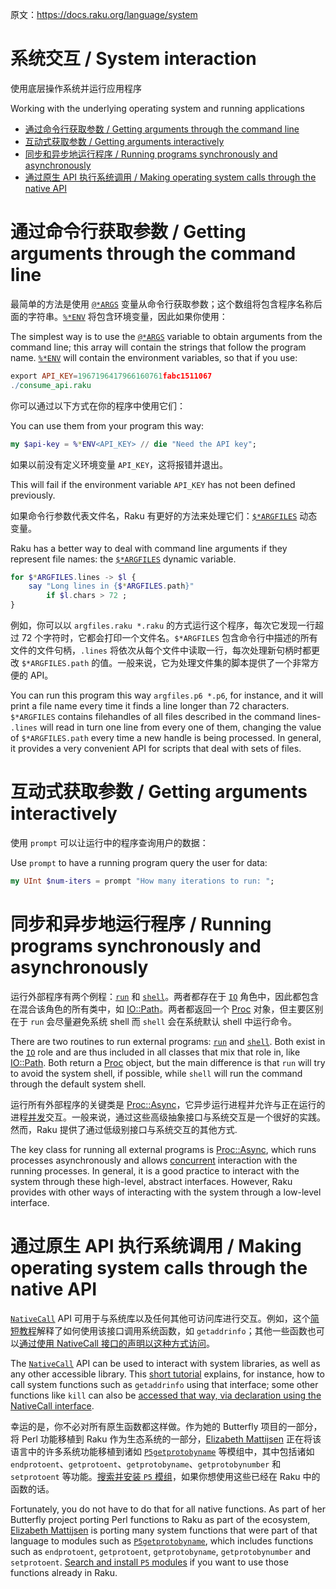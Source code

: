 原文：https://docs.raku.org/language/system

# 系统交互 / System interaction

使用底层操作系统并运行应用程序

Working with the underlying operating system and running applications

<!-- MarkdownTOC -->

- [通过命令行获取参数 / Getting arguments through the command line](#通过命令行获取参数--getting-arguments-through-the-command-line)
- [互动式获取参数 / Getting arguments interactively](#互动式获取参数--getting-arguments-interactively)
- [同步和异步地运行程序 / Running programs synchronously and asynchronously](#同步和异步地运行程序--running-programs-synchronously-and-asynchronously)
- [通过原生 API 执行系统调用 / Making operating system calls through the native API](#通过原生-api-执行系统调用--making-operating-system-calls-through-the-native-api)

<!-- /MarkdownTOC -->

<a id="通过命令行获取参数--getting-arguments-through-the-command-line"></a>
# 通过命令行获取参数 / Getting arguments through the command line

最简单的方法是使用 [`@*ARGS`](https://docs.raku.org/language/variables#%24%2AARGS) 变量从命令行获取参数；这个数组将包含程序名称后面的字符串。[`%*ENV`](https://docs.raku.org/language/variables#Runtime_environment) 将包含环境变量，因此如果你使用：

The simplest way is to use the [`@*ARGS`](https://docs.raku.org/language/variables#%24%2AARGS) variable to obtain arguments from the command line; this array will contain the strings that follow the program name. [`%*ENV`](https://docs.raku.org/language/variables#Runtime_environment) will contain the environment variables, so that if you use:

```Raku
export API_KEY=1967196417966160761fabc1511067
./consume_api.raku
```

你可以通过以下方式在你的程序中使用它们：

You can use them from your program this way:

```Raku
my $api-key = %*ENV<API_KEY> // die "Need the API key";
```

如果以前没有定义环境变量 `API_KEY`，这将报错并退出。

This will fail if the environment variable `API_KEY` has not been defined previously.

如果命令行参数代表文件名，Raku 有更好的方法来处理它们：[`$*ARGFILES`](https://docs.raku.org/language/variables#%24%2AARGFILES) 动态变量。

Raku has a better way to deal with command line arguments if they represent file names: the [`$*ARGFILES`](https://docs.raku.org/language/variables#%24%2AARGFILES) dynamic variable.

```Raku
for $*ARGFILES.lines -> $l {
    say "Long lines in {$*ARGFILES.path}"
        if $l.chars > 72 ;
}
```

例如，你可以以 `argfiles.raku *.raku` 的方式运行这个程序，每次它发现一行超过 72 个字符时，它都会打印一个文件名。`$*ARGFILES` 包含命令行中描述的所有文件的文件句柄，`.lines` 将依次从每个文件中读取一行，每次处理新句柄时都更改 `$*ARGFILES.path` 的值。一般来说，它为处理文件集的脚本提供了一个非常方便的 API。

You can run this program this way `argfiles.p6 *.p6`, for instance, and it will print a file name every time it finds a line longer than 72 characters. `$*ARGFILES` contains filehandles of all files described in the command lines- `.lines` will read in turn one line from every one of them, changing the value of `$*ARGFILES.path` every time a new handle is being processed. In general, it provides a very convenient API for scripts that deal with sets of files.

<a id="互动式获取参数--getting-arguments-interactively"></a>
# 互动式获取参数 / Getting arguments interactively

使用 `prompt` 可以让运行中的程序查询用户的数据：

Use `prompt` to have a running program query the user for data:

```Raku
my UInt $num-iters = prompt "How many iterations to run: ";
```

<a id="同步和异步地运行程序--running-programs-synchronously-and-asynchronously"></a>
# 同步和异步地运行程序 / Running programs synchronously and asynchronously

运行外部程序有两个例程：[`run`](https://docs.raku.org/routine/run) 和 [`shell`](https://docs.raku.org/routine/shell)。两者都存在于 [`IO`](https://docs.raku.org/type/IO) 角色中，因此都包含在混合该角色的所有类中，如 [IO::Path](https://docs.raku.org/type/IO::Path)。两者都返回一个 [Proc](https://docs.raku.org/type/Proc) 对象，但主要区别在于 `run` 会尽量避免系统 shell 而 `shell` 会在系统默认 shell 中运行命令。

There are two routines to run external programs: [`run`](https://docs.raku.org/routine/run) and [`shell`](https://docs.raku.org/routine/shell). Both exist in the [`IO`](https://docs.raku.org/type/IO) role and are thus included in all classes that mix that role in, like [IO::Path](https://docs.raku.org/type/IO::Path). Both return a [Proc](https://docs.raku.org/type/Proc) object, but the main difference is that `run` will try to avoid the system shell, if possible, while `shell` will run the command through the default system shell.

运行所有外部程序的关键类是 [Proc::Async](https://docs.raku.org/type/Proc::Async)，它异步运行进程并允许与正在运行的进程[并发](https://docs.raku.org/language/concurrency#Proc::Async)交互。一般来说，通过这些高级抽象接口与系统交互是一个很好的实践。然而，Raku 提供了通过低级别接口与系统交互的其他方式.

The key class for running all external programs is [Proc::Async](https://docs.raku.org/type/Proc::Async), which runs processes asynchronously and allows [concurrent](https://docs.raku.org/language/concurrency#Proc::Async) interaction with the running processes. In general, it is a good practice to interact with the system through these high-level, abstract interfaces. However, Raku provides with other ways of interacting with the system through a low-level interface.

<a id="通过原生-api-执行系统调用--making-operating-system-calls-through-the-native-api"></a>
# 通过原生 API 执行系统调用 / Making operating system calls through the native API

[`NativeCall`](https://docs.raku.org/language/nativecall) API 可用于与系统库以及任何其他可访问库进行交互。例如，这个[简短教程](https://docs.raku.org/language/nativecall#Short_tutorial_on_calling_a_C_function)解释了如何使用该接口调用系统函数，如 `getaddrinfo`；其他一些函数也可以[通过使用 NativeCall 接口的声明以这种方式访问](https://docs.raku.org/language/5to6-perlfunc#kill)。

The [`NativeCall`](https://docs.raku.org/language/nativecall) API can be used to interact with system libraries, as well as any other accessible library. This [short tutorial](https://docs.raku.org/language/nativecall#Short_tutorial_on_calling_a_C_function) explains, for instance, how to call system functions such as `getaddrinfo` using that interface; some other functions like `kill` can also be [accessed that way, via declaration using the NativeCall interface](https://docs.raku.org/language/5to6-perlfunc#kill).

幸运的是，你不必对所有原生函数都这样做。作为她的 Butterfly 项目的一部分，将 Perl 功能移植到 Raku 作为生态系统的一部分，[Elizabeth Mattijsen](https://github.com/lizmat) 正在将该语言中的许多系统功能移植到诸如 [`P5getprotobyname`](https://github.com/lizmat/P5getprotobyname) 等模组中，其中包括诸如`endprotoent`、`getprotoent`、`getprotobyname`、`getprotobynumber` 和 `setprotoent` 等功能。[搜索并安装 `P5` 模组](https://modules.raku.org/search/?q=p5)，如果你想使用这些已经在 Raku 中的函数的话。

Fortunately, you do not have to do that for all native functions. As part of her Butterfly project porting Perl functions to Raku as part of the ecosystem, [Elizabeth Mattijsen](https://github.com/lizmat) is porting many system functions that were part of that language to modules such as [`P5getprotobyname`](https://github.com/lizmat/P5getprotobyname), which includes functions such as `endprotoent`, `getprotoent`, `getprotobyname`, `getprotobynumber` and `setprotoent`. [Search and install `P5` modules](https://modules.raku.org/search/?q=p5) if you want to use those functions already in Raku.
